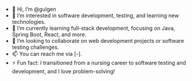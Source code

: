 - 👋 Hi, I’m @gulgen
- 👀 I’m interested in software development, testing, and learning new technologies.
- 🌱 I’m currently learning full-stack development, focusing on Java, Spring Boot, React, and more.
- 💞️ I’m looking to collaborate on web development projects or software testing challenges.
- 📫 You can reach me via [-].
- ⚡ Fun fact: I transitioned from a nursing career to software testing and development, and I love problem-solving!

<!---
gulgen/gulgen is a ✨ special ✨ repository because its `README.md` (this file) appears on your GitHub profile.
You can click the Preview link to take a look at your changes.
--->
